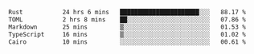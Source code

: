 <!--START_SECTION:waka-->

```txt
Rust           24 hrs 6 mins   ██████████████████████░░░   88.17 %
TOML           2 hrs 8 mins    ██░░░░░░░░░░░░░░░░░░░░░░░   07.86 %
Markdown       25 mins         ▒░░░░░░░░░░░░░░░░░░░░░░░░   01.53 %
TypeScript     16 mins         ▒░░░░░░░░░░░░░░░░░░░░░░░░   01.02 %
Cairo          10 mins         ░░░░░░░░░░░░░░░░░░░░░░░░░   00.61 %
```

<!--END_SECTION:waka-->